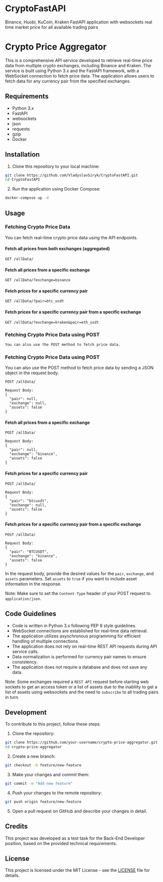# CryptoFastAPI
Binance, Huobi, KuCoin, Kraken FastAPI application with websockets real time market price for all available trading pairs


# Crypto Price Aggregator

This is a comprehensive API service developed to retrieve real-time price data from multiple crypto exchanges, including Binance and Kraken. The service is built using Python 3.x and the FastAPI framework, with a WebSocket connection to fetch price data. The application allows users to fetch data for any currency pair from the specified exchanges.

## Requirements

- Python 3.x
- FastAPI
- websockets
- json
- requests
- gzip
- Docker

## Installation

1. Clone this repository to your local machine:

```bash
git clone https://github.com/VladyslavSiryk/CryptoFastAPI.git
cd CryptoFastAPI
```

2. Run the application using Docker Compose:

```bash
docker-compose up -d
```

## Usage

### Fetching Crypto Price Data

You can fetch real-time crypto price data using the API endpoints.

#### Fetch all prices from both exchanges (aggregated)

```http
GET /allData/
```

#### Fetch all prices from a specific exchange

```http
GET /allData/?exchange=binance
```

#### Fetch prices for a specific currency pair

```http
GET /allData/?pair=btc_usdt
```

#### Fetch prices for a specific currency pair from a specific exchange

```http
GET /allData/?exchange=kraken&pair=eth_usdt
```

### Fetching Crypto Price Data using POST

```markdown
You can also use the POST method to fetch price data.
```

### Fetching Crypto Price Data using POST

You can also use the POST method to fetch price data by sending a JSON object in the request body.


```http
POST /allData/

Request Body:
{
  "pair": null,
  "exchange": null,
  "assets": false
}
```

#### Fetch all prices from a specific exchange

```http
POST /allData/

Request Body:
{
  "pair": null,
  "exchange": "binance",
  "assets": false
}
```

#### Fetch prices for a specific currency pair

```http
POST /allData/

Request Body:
{
  "pair": "btcusdt",
  "exchange": null,
  "assets": false
}
```

#### Fetch prices for a specific currency pair from a specific exchange

```http
POST /allData/

Request Body:
{
  "pair": "BTCUSDT",
  "exchange": "binance",
  "assets": false
}
```

In the request body, provide the desired values for the `pair`, `exchange`, and `assets` parameters. Set `assets` to `true` if you want to include asset information in the response.

Note: Make sure to set the `Content-Type` header of your POST request to `application/json`.



## Code Guidelines

- Code is written in Python 3.x following PEP 8 style guidelines.
- WebSocket connections are established for real-time data retrieval.
- The application utilizes asynchronous programming for efficient handling of multiple connections.
- The application does not rely on real-time REST API requests during API service calls.
- Data normalization is performed for currency pair names to ensure consistency.
- The application does not require a database and does not save any data.

Note: Some exchanges required a `REST API` request before starting web sockets to get an access token or a list of assets due to the inability to get a list of assets using websockets and the need to `subscribe` to all trading pairs in turn.
  
## Development

To contribute to this project, follow these steps:

1. Clone the repository:

```bash
git clone https://github.com/your-username/crypto-price-aggregator.git
cd crypto-price-aggregator
```

2. Create a new branch:

```bash
git checkout -b feature/new-feature
```

3. Make your changes and commit them:

```bash
git commit -m "Add new feature"
```

4. Push your changes to the remote repository:

```bash
git push origin feature/new-feature
```

5. Open a pull request on GitHub and describe your changes in detail.

## Credits

This project was developed as a test task for the Back-End Developer position, based on the provided technical requirements.

## License

This project is licensed under the MIT License - see the [LICENSE](LICENSE) file for details.
